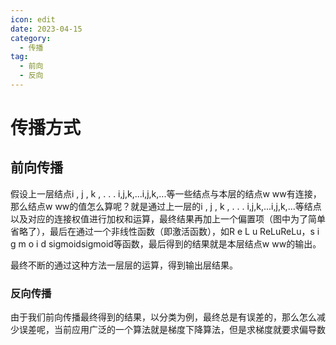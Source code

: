 ```yaml
---
icon: edit
date: 2023-04-15
category:
  - 传播
tag:
  - 前向
  - 反向
---
```


# 传播方式

## 前向传播

假设上一层结点i , j , k , . . . i,j,k,...i,j,k,...等一些结点与本层的结点w ww有连接，那么结点w ww的值怎么算呢？就是通过上一层的i , j , k , . . . i,j,k,...i,j,k,...等结点以及对应的连接权值进行加权和运算，最终结果再加上一个偏置项（图中为了简单省略了），最后在通过一个非线性函数（即激活函数），如R e L u ReLuReLu，s i g m o i d sigmoidsigmoid等函数，最后得到的结果就是本层结点w ww的输出。

最终不断的通过这种方法一层层的运算，得到输出层结果。
### 反向传播

由于我们前向传播最终得到的结果，以分类为例，最终总是有误差的，那么怎么减少误差呢，当前应用广泛的一个算法就是梯度下降算法，但是求梯度就要求偏导数
